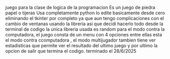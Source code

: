juego para la clase de logica de la programacion Es un juego de piedra papel o tijeras Usa completamente python lo edite basicamente desde cero eliminando el tkinter por completo ya que aun tengo complicaciones con el cambio de ventanas usando la libreria asi que decidi hacerlo todo desde la terminal de codigo la unica libreria usada es random para el modo contra la computadora, el juego consta de un menu con 4 opciones entre ellas esta el modo contra ccomputadora , el modo multijugador tambien tiene ver estadisticas que permite ver el resultado del ultimo juego y por ultimo la opcion de salir que termina el codigo.
terminado el 28/6/2025
